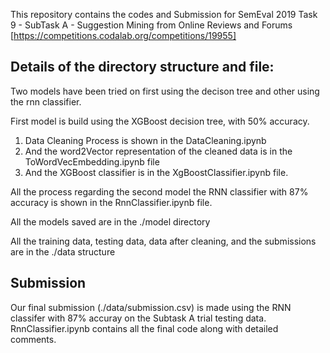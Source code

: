 This repository contains the codes and Submission for SemEval 2019 Task 9 - SubTask A - Suggestion Mining from Online Reviews and Forums [https://competitions.codalab.org/competitions/19955]

## Details of the directory structure and file:

Two models have been tried on first using the decison tree and other using the rnn classifier.

First model is build using the XGBoost decision tree, with 50% accuracy.
1. Data Cleaning Process is shown in the DataCleaning.ipynb
2. And the word2Vector representation of the cleaned data is in the ToWordVecEmbedding.ipynb file
3. And the XGBoost classifier is in the XgBoostClassifier.ipynb file.

All the process regarding the second model the RNN classifier with 87% accuracy is shown in the RnnClassifier.ipynb file.

All the models saved are in the ./model directory 

All the training data, testing data, data after cleaning, and the submissions are in the ./data structure


## Submission
Our final submission (./data/submission.csv) is made using the RNN classifer with 87% accuray on the Subtask A trial testing data.
RnnClassifier.ipynb contains all the final code along with detailed comments.
